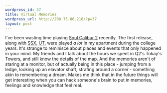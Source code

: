 ```yaml
--- 
wordpress_id: 37
title: Virtual Memories
wordpress_url: http://208.75.86.216/?p=37
layout: post
---
```

I've been wasting time playing <a href="http://www.soulcalibur.com">Soul Calibur 2</a> recently. The first release, along with <a href="http://www.playstation2.ea.com/gamepage_ssx.html">SSX</a>, <a href="http://www.unrealtournament.com">UT</a>, were played <i>a lot</i> in my apartment during the college years. It's strange to reminisce about places and events that only happened in your mind. My friends and I talk about the hours we spent in Q2's Tokay's Towers, and still know the details of the map. And the memories aren't of staring at a monitor, but of actually being in this place - jumping from a ledge, looking up an elavator shaft, strafing around a corner - something akin to remembering a dream. Makes me think that in the future things will get interesting when you can hack someone's brain to put in memories, feelings and knowledge that feel real.
